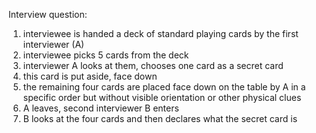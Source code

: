 Interview question:

1) interviewee is handed a deck of standard playing cards by the first interviewer (A)<br>
2) interviewee picks 5 cards from the deck<br>
3) interviewer A looks at them, chooses one card as a secret card<br>
4) this card is put aside, face down<br>
5) the remaining four cards are placed face down on the table by A in a specific order but without visible orientation or other physical clues<br>
6) A leaves, second interviewer B enters<br>
7) B looks at the four cards and then declares what the secret card is<br>
